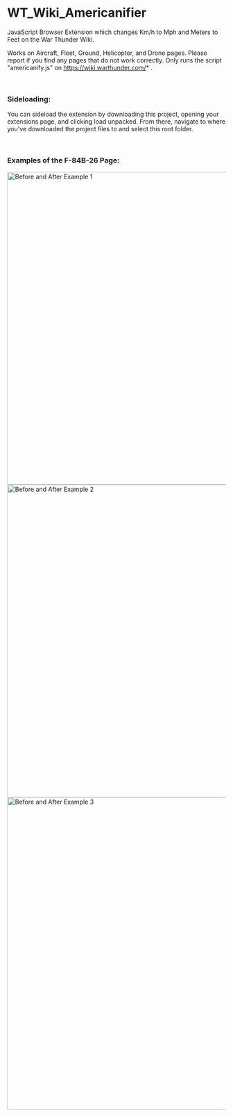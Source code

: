 # WT_Wiki_Americanifier
JavaScript Browser Extension which changes Km/h to Mph and Meters to Feet on the War Thunder Wiki.

Works on Aircraft, Fleet, Ground, Helicopter, and Drone pages. Please report if you find any pages that do not work correctly.
Only runs the script "americanify.js" on https://wiki.warthunder.com/* .

<br>

### Sideloading:
You can sideload the extension by downloading this project, opening your extensions page, and clicking load unpacked.
From there, navigate to where you've downloaded the project files to and select this root folder.

<br>

### Examples of the F-84B-26 Page:
<img src="https://github.com/j-cob44/WT_Wiki_Americanifier/blob/master/examples/BnA1.png" width="720px" align="center" alt="Before and After Example 1">
<img src="https://github.com/j-cob44/WT_Wiki_Americanifier/blob/master/examples/BnA2.png" width="720px" align="center" alt="Before and After Example 2">
<img src="https://github.com/j-cob44/WT_Wiki_Americanifier/blob/master/examples/BnA3.png" width="720px" align="center" alt="Before and After Example 3">
